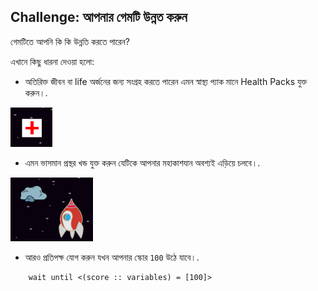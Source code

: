 ## Challenge: আপনার গেমটি উন্নত করুন

গেমটিতে আপনি কি কি উন্নতি করতে পারেন?

এখানে কিছু ধারনা দেওয়া হলো:

+ অতিরিক্ত জীবন বা life অর্জনের জন্য সংগ্রহ করতে পারেন এমন স্বাস্থ্য প্যাক মানে Health Packs যুক্ত করুন।.

![screenshot](images/invaders-aid.png)

+ এমন ভাসমান প্রস্থর খন্ড যুক্ত করুন যেটিকে আপনার মহাকাশযান অবশ‍্যই এড়িয়ে চলবে।.

![screenshot](images/invaders-rocks.png)

+ আরও প্রতিপক্ষ যোগ করুন যখন আপনার স্কোর `100` উঠে যাবে।.

```blocks3
    wait until <(score :: variables) = [100]>
```